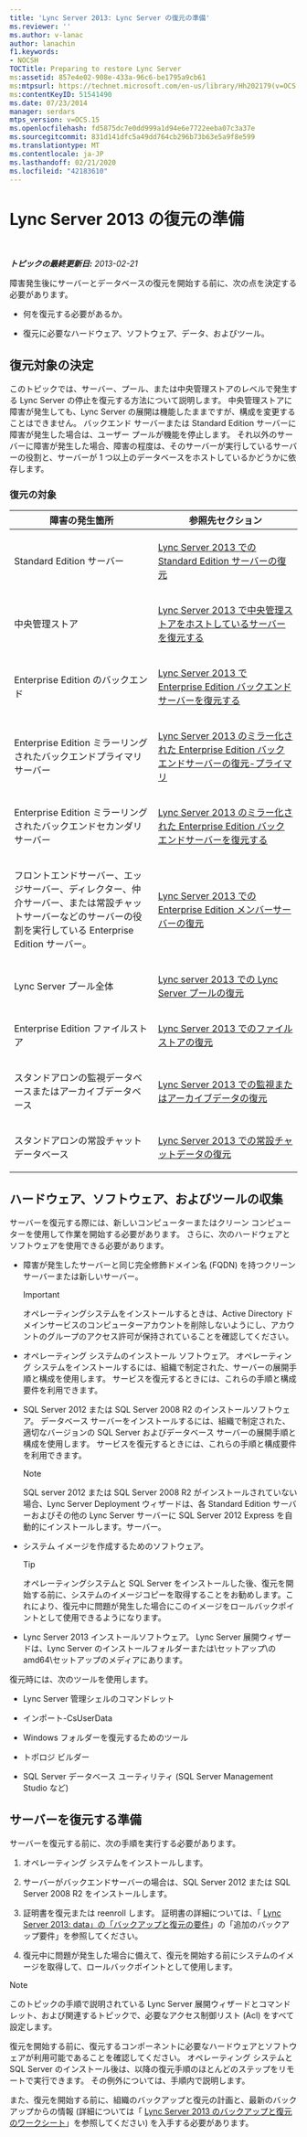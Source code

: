 ```yaml
---
title: 'Lync Server 2013: Lync Server の復元の準備'
ms.reviewer: ''
ms.author: v-lanac
author: lanachin
f1.keywords:
- NOCSH
TOCTitle: Preparing to restore Lync Server
ms:assetid: 857e4e02-908e-433a-96c6-be1795a9cb61
ms:mtpsurl: https://technet.microsoft.com/en-us/library/Hh202179(v=OCS.15)
ms:contentKeyID: 51541490
ms.date: 07/23/2014
manager: serdars
mtps_version: v=OCS.15
ms.openlocfilehash: fd5875dc7e0dd999a1d94e6e7722eeba07c3a37e
ms.sourcegitcommit: 831d141dfc5a49dd764cb296b73b63e5a9f8e599
ms.translationtype: MT
ms.contentlocale: ja-JP
ms.lasthandoff: 02/21/2020
ms.locfileid: "42183610"
---
```

<div data-xmlns="http://www.w3.org/1999/xhtml">

<div class="topic" data-xmlns="http://www.w3.org/1999/xhtml" data-msxsl="urn:schemas-microsoft-com:xslt" data-cs="https://msdn.microsoft.com/">

<div data-asp="https://msdn2.microsoft.com/asp">

# <a name="preparing-to-restore-lync-server-2013"></a>Lync Server 2013 の復元の準備

</div>

<div id="mainSection">

<div id="mainBody">

<span> </span>

_**トピックの最終更新日:** 2013-02-21_

障害発生後にサーバーとデータベースの復元を開始する前に、次の点を決定する必要があります。

  - 何を復元する必要があるか。

  - 復元に必要なハードウェア、ソフトウェア、データ、およびツール。

<div>

## <a name="determining-what-to-restore"></a>復元対象の決定

このトピックでは、サーバー、プール、または中央管理ストアのレベルで発生する Lync Server の停止を復元する方法について説明します。 中央管理ストアに障害が発生しても、Lync Server の展開は機能したままですが、構成を変更することはできません。 バックエンド サーバーまたは Standard Edition サーバーに障害が発生した場合は、ユーザー プールが機能を停止します。 それ以外のサーバーに障害が発生した場合、障害の程度は、そのサーバーが実行しているサーバーの役割と、サーバーが 1 つ以上のデータベースをホストしているかどうかに依存します。

### <a name="what-to-restore"></a>復元の対象

<table>
<colgroup>
<col style="width: 50%" />
<col style="width: 50%" />
</colgroup>
<thead>
<tr class="header">
<th>障害の発生箇所</th>
<th>参照先セクション</th>
</tr>
</thead>
<tbody>
<tr class="odd">
<td><p>Standard Edition サーバー</p></td>
<td><p><a href="lync-server-2013-restoring-a-standard-edition-server.md">Lync Server 2013 での Standard Edition サーバーの復元</a></p></td>
</tr>
<tr class="even">
<td><p>中央管理ストア</p></td>
<td><p><a href="lync-server-2013-restoring-the-server-hosting-the-central-management-store.md">Lync Server 2013 で中央管理ストアをホストしているサーバーを復元する</a></p></td>
</tr>
<tr class="odd">
<td><p>Enterprise Edition のバックエンド</p></td>
<td><p><a href="lync-server-2013-restoring-an-enterprise-edition-back-end-server.md">Lync Server 2013 で Enterprise Edition バックエンドサーバーを復元する</a></p></td>
</tr>
<tr class="even">
<td><p>Enterprise Edition ミラーリングされたバックエンドプライマリサーバー</p></td>
<td><p><a href="lync-server-2013-restoring-a-mirrored-enterprise-edition-back-end-server-primary.md">Lync Server 2013 のミラー化された Enterprise Edition バックエンドサーバーの復元-プライマリ</a></p></td>
</tr>
<tr class="odd">
<td><p>Enterprise Edition ミラーリングされたバックエンドセカンダリサーバー</p></td>
<td><p><a href="lync-server-2013-restoring-a-mirrored-enterprise-edition-back-end-server-mirror.md">Lync Server 2013 のミラー化された Enterprise Edition バックエンドサーバーを復元する</a></p></td>
</tr>
<tr class="even">
<td><p>フロントエンドサーバー、エッジサーバー、ディレクター、仲介サーバー、または常設チャットサーバーなどのサーバーの役割を実行している Enterprise Edition サーバー。</p></td>
<td><p><a href="lync-server-2013-restoring-an-enterprise-edition-member-server.md">Lync Server 2013 での Enterprise Edition メンバーサーバーの復元</a></p></td>
</tr>
<tr class="odd">
<td><p>Lync Server プール全体</p></td>
<td><p><a href="lync-server-2013-restoring-a-lync-server-pool.md">Lync server 2013 での Lync Server プールの復元</a></p></td>
</tr>
<tr class="even">
<td><p>Enterprise Edition ファイルストア</p></td>
<td><p><a href="lync-server-2013-restoring-a-file-store.md">Lync Server 2013 でのファイルストアの復元</a></p></td>
</tr>
<tr class="odd">
<td><p>スタンドアロンの監視データベースまたはアーカイブデータベース</p></td>
<td><p><a href="lync-server-2013-restoring-monitoring-or-archiving-data.md">Lync Server 2013 での監視またはアーカイブデータの復元</a></p></td>
</tr>
<tr class="even">
<td><p>スタンドアロンの常設チャットデータベース</p></td>
<td><p><a href="lync-server-2013-restoring-persistent-chat-data.md">Lync Server 2013 での常設チャットデータの復元</a></p></td>
</tr>
</tbody>
</table>


</div>

<div>

## <a name="gathering-hardware-software-and-tools"></a>ハードウェア、ソフトウェア、およびツールの収集

サーバーを復元する際には、新しいコンピューターまたはクリーン コンピューターを使用して作業を開始する必要があります。 さらに、次のハードウェアとソフトウェアを使用できる必要があります。

  - 障害が発生したサーバーと同じ完全修飾ドメイン名 (FQDN) を持つクリーン サーバーまたは新しいサーバー。
    
    <div>
    

    > [!IMPORTANT]  
    > オペレーティングシステムをインストールするときは、Active Directory ドメインサービスのコンピューターアカウントを削除しないようにし、アカウントのグループのアクセス許可が保持されていることを確認してください。

    
    </div>

  - オペレーティング システムのインストール ソフトウェア。 オペレーティング システムをインストールするには、組織で制定された、サーバーの展開手順と構成を使用します。 サービスを復元するときには、これらの手順と構成要件を利用できます。

  - SQL Server 2012 または SQL Server 2008 R2 のインストールソフトウェア。 データベース サーバーをインストールするには、組織で制定された、適切なバージョンの SQL Server およびデータベース サーバーの展開手順と構成を使用します。 サービスを復元するときには、これらの手順と構成要件を利用できます。
    
    <div>
    

    > [!NOTE]  
    > SQL server 2012 または SQL Server 2008 R2 がインストールされていない場合、Lync Server Deployment ウィザードは、各 Standard Edition サーバーおよびその他の Lync Server サーバーに SQL Server 2012 Express を自動的にインストールします。サーバー。

    
    </div>

  - システム イメージを作成するためのソフトウェア。
    
    <div>
    

    > [!TIP]  
    > オペレーティングシステムと SQL Server をインストールした後、復元を開始する前に、システムのイメージコピーを取得することをお勧めします。これにより、復元中に問題が発生した場合にこのイメージをロールバックポイントとして使用できるようになります。

    
    </div>

  - Lync Server 2013 インストールソフトウェア。 Lync Server 展開ウィザードは、Lync Server のインストールフォルダーまたは\\セットアップ\\の amd64\\セットアップのメディアにあります。

復元時には、次のツールを使用します。

  - Lync Server 管理シェルのコマンドレット

  - インポート-CsUserData

  - Windows フォルダーを復元するためのツール

  - トポロジ ビルダー

  - SQL Server データベース ユーティリティ (SQL Server Management Studio など)

</div>

<div>

## <a name="preparing-to-restore-a-server"></a>サーバーを復元する準備

サーバーを復元する前に、次の手順を実行する必要があります。

1.  オペレーティング システムをインストールします。

2.  サーバーがバックエンドサーバーの場合は、SQL Server 2012 または SQL Server 2008 R2 をインストールします。

3.  証明書を復元または reenroll します。 証明書の詳細については、「 [Lync Server 2013: data」の「バックアップと復元の要件](lync-server-2013-backup-and-restoration-requirements-data.md)」の「追加のバックアップ要件」を参照してください。

4.  復元中に問題が発生した場合に備えて、復元を開始する前にシステムのイメージを取得して、ロールバックポイントとして使用します。

<div>


> [!NOTE]  
> このトピックの手順で説明されている Lync Server 展開ウィザードとコマンドレット、および関連するトピックで、必要なアクセス制御リスト (Acl) をすべて設定します。



</div>

復元を開始する前に、復元するコンポーネントに必要なハードウェアとソフトウェアが利用可能であることを確認してください。 オペレーティング システムと SQL Server のインストール後は、以降の復元手順のほとんどのステップをリモートで実行できます。 その例外については、手順内で説明します。

また、復元を開始する前に、組織のバックアップと復元の計画と、最新のバックアップからの情報 (詳細については「 [Lync Server 2013 のバックアップと復元のワークシート](lync-server-2013-backup-and-restoration-worksheets.md)」を参照してください) を入手する必要があります。

</div>

</div>

<span> </span>

</div>

</div>

</div>


